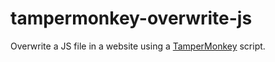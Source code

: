 # tampermonkey-overwrite-js
Overwrite a JS file in a website using a [TamperMonkey](https://www.tampermonkey.net/) script.
